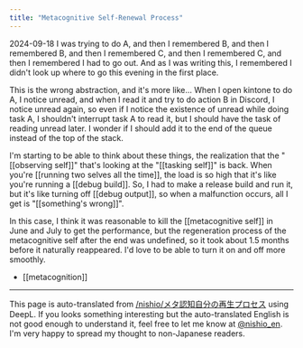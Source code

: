 ```yaml
---
title: "Metacognitive Self-Renewal Process"
---
```


2024-09-18
I was trying to do A, and then I remembered B, and then I remembered B, and then I remembered C, and then I remembered C, and then I remembered I had to go out.
And as I was writing this, I remembered I didn't look up where to go this evening in the first place.

This is the wrong abstraction, and it's more like...
When I open kintone to do A, I notice unread, and when I read it and try to do action B in Discord, I notice unread again, so even if I notice the existence of unread while doing task A, I shouldn't interrupt task A to read it, but I should have the task of reading unread later. I wonder if I should add it to the end of the queue instead of the top of the stack.

I'm starting to be able to think about these things, the realization that the "[[observing self]]" that's looking at the "[[tasking self]]" is back.
When you're [[running two selves all the time]], the load is so high that it's like you're running a [[debug build]].
So, I had to make a release build and run it, but it's like turning off [[debug output]], so when a malfunction occurs, all I get is "[[something's wrong]]".

In this case, I think it was reasonable to kill the [[metacognitive self]] in June and July to get the performance, but the regeneration process of the metacognitive self after the end was undefined, so it took about 1.5 months before it naturally reappeared.
I'd love to be able to turn it on and off more smoothly.


- [[metacognition]]

---
This page is auto-translated from [/nishio/メタ認知自分の再生プロセス](https://scrapbox.io/nishio/メタ認知自分の再生プロセス) using DeepL. If you looks something interesting but the auto-translated English is not good enough to understand it, feel free to let me know at [@nishio_en](https://twitter.com/nishio_en). I'm very happy to spread my thought to non-Japanese readers.